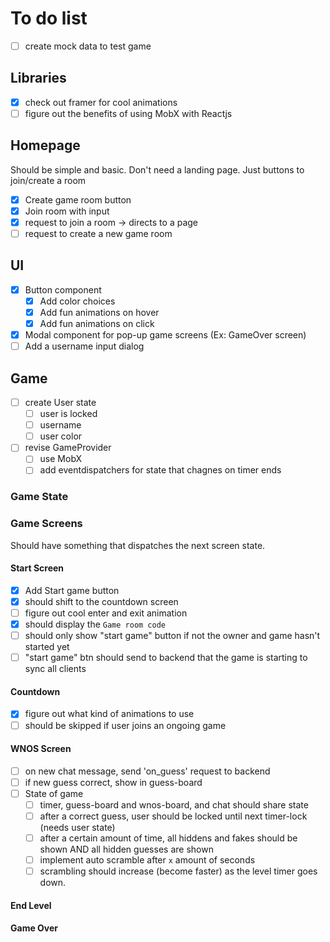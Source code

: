 # To do list

- [ ] create mock data to test game

## Libraries
- [x] check out framer for cool animations
- [ ] figure out the benefits of using MobX with Reactjs

## Homepage
Should be simple and basic. Don't need a landing page. Just buttons to 
join/create a room

- [x] Create game room button
- [x] Join room with input
- [x] request to join a room -> directs to a page
- [ ] request to create a new game room

## UI
- [x] Button component
  - [x] Add color choices
  - [x] Add fun animations on hover
  - [x] Add fun animations on click
- [x] Modal component for pop-up game screens (Ex: GameOver screen)
- [ ] Add a username input dialog

## Game
- [ ] create User state
  - [ ] user is locked
  - [ ] username
  - [ ] user color
- [ ] revise GameProvider
  - [ ] use MobX
  - [ ] add eventdispatchers for state that chagnes on timer ends

### Game State

### Game Screens
Should have something that dispatches the next screen state.

#### Start Screen
- [x] Add Start game button
- [x] should shift to the countdown screen
- [ ] figure out cool enter and exit animation
- [x] should display the `Game room code`
- [ ] should only show "start game" button if not the owner and game hasn't started yet
- [ ] "start game" btn should send to backend that the game is starting to sync all clients

#### Countdown
- [x] figure out what kind of animations to use
- [ ] should be skipped if user joins an ongoing game

#### WNOS Screen
- [ ] on new chat message, send 'on_guess' request to backend
- [ ] if new guess correct, show in guess-board
- [ ] State of game
  - [ ] timer, guess-board and wnos-board, and chat should share state
  - [ ] after a correct guess, user should be locked until next timer-lock (needs user state)
  - [ ] after a certain amount of time, all hiddens and fakes should be shown AND all hidden guesses are shown
  - [ ] implement auto scramble after `x` amount of seconds
  - [ ] scrambling should increase (become faster) as the level timer goes down.

#### End Level 

#### Game Over

